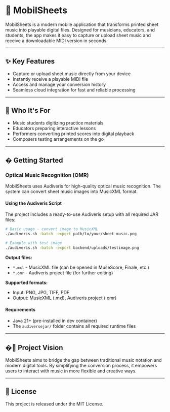 # 🎼 MobilSheets

MobilSheets is a modern mobile application that transforms printed sheet music into playable digital files. Designed for musicians, educators, and students, the app makes it easy to capture or upload sheet music and receive a downloadable MIDI version in seconds.

---

## ✨ Key Features

- Capture or upload sheet music directly from your device
- Instantly receive a playable MIDI file
- Access and manage your conversion history
- Seamless cloud integration for fast and reliable processing

---

## 🎯 Who It's For

- Music students digitizing practice materials
- Educators preparing interactive lessons
- Performers converting printed scores into digital playback
- Composers testing arrangements on the go

---

## � Getting Started

### Optical Music Recognition (OMR)

MobilSheets uses Audiveris for high-quality optical music recognition. The system can convert sheet music images into MusicXML format.

#### Using the Audiveris Script

The project includes a ready-to-use Audiveris setup with all required JAR files:

```bash
# Basic usage - convert image to MusicXML
./audiveris.sh -batch -export path/to/your/sheet-music.png

# Example with test image
./audiveris.sh -batch -export backend/uploads/testimage.png
```

**Output files:**
- `*.mxl` - MusicXML file (can be opened in MuseScore, Finale, etc.)
- `*.omr` - Audiveris project file (for further editing)

**Supported formats:**
- Input: PNG, JPG, TIFF, PDF
- Output: MusicXML (.mxl), Audiveris project (.omr)

#### Requirements
- Java 21+ (pre-installed in dev container)
- The `audiversejar/` folder contains all required runtime files

---

## �📌 Project Vision

MobilSheets aims to bridge the gap between traditional music notation and modern digital tools. By simplifying the conversion process, it empowers users to interact with music in more flexible and creative ways.

---

## 📄 License

This project is released under the MIT License.
